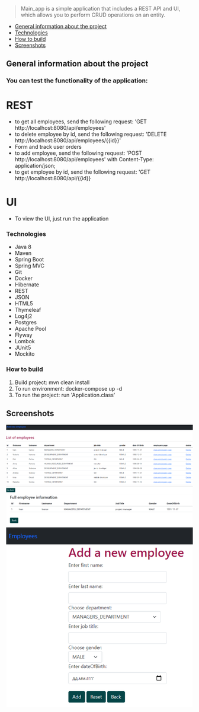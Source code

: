 > Main_app is a simple application that includes a REST API and UI, which allows you to perform CRUD operations on an entity.

* [General information about the project ](#general-information-about-the-project)
* [Technologies ](#technologies)
* [How to build ](#how-to-build)
* [Screenshots ](#screenshots)

## General information about the project

### You can test the functionality of the application:
# REST
- to get all employees, send the following request: 'GET http://localhost:8080/api/employees'
- to delete employee by id, send the following request: 'DELETE http://localhost:8080/api/employees/{{id}}'
- Form and track user orders
- to add employee, send the following request: 'POST http://localhost:8080/api/employees' with Content-Type: application/json;
- to get employee by id, send the following request: 'GET http://localhost:8080/api/{{id}}
# UI
- To view the UI, just run the application


### Technologies
- Java 8
- Maven
- Spring Boot
- Spring MVC
- Git
- Docker
- Hibernate
- REST
- JSON
- HTML5
- Thymeleaf
- Log4j2
- Postgres
- Apache Pool
- Flyway
- Lombok
- JUnit5
- Mockito

### How to build

1. Build project: mvn clean install
2. To run environment: docker-compose up -d
3. To run the project: run 'Application.class' 

## Screenshots

![users_profile](./img/list_of_employees.jpg)
![list_of_items](./img/employee_page.jpg)
![update_users_profiles](./img/add_employee.jpg)




